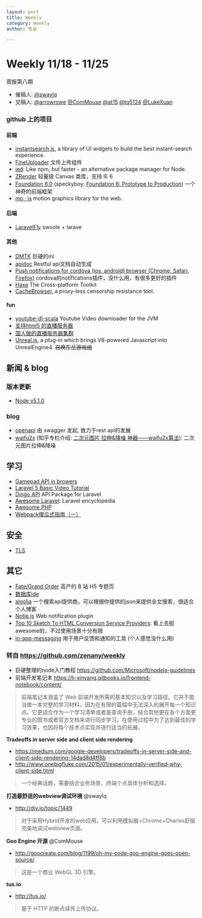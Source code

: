 ```yaml
---
layout: post
title: Weekly
category: Weekly
author: 东岳

---
```


# Weekly 11/18 - 11/25

周报第八期
- 催稿人: [@swaylq](https://github.com/swaylq)
- 交稿人: [@arrowrowe](https://github.com/arrowrowe) [@ComMouse](https://github.com/ComMouse) [@at15](https://github.com/at15) [@tq5124](https://github.com/tq5124) [@LukeXuan](https://github.com/LukeXuan)



### github 上的项目

#### 前端

- [instantsearch.js](https://community.algolia.com/instantsearch.js/), a library of UI widgets to build the best instant-search experience.
- [FineUploader](https://github.com/FineUploader/fine-uploader) 文件上传组件
- [ied](http://gugel.io/ied/): Like npm, but faster - an alternative package manager for Node.
- [ZRender](https://github.com/ecomfe/zrender) 轻量级 Canvas 类库，支持 IE 6
- [Foundation 6.0](https://github.com/zurb/foundation-sites) (speckyboy: [Foundation 6: Prototype to Production](http://speckyboy.com/2015/11/19/foundation-6/)) 一个神奇的前端框架
- [mo · js](https://github.com/legomushroom/mojs) motion graphics library for the web.


#### 后端

- [LaravelFly](https://github.com/scil/LaravelFly) swoole + larave

#### 其他
- [DMTK](https://github.com/Microsoft/DMTK) 巨硬的ml
- [apidoc](https://github.com/apidoc/apidoc) Restful api文档自动生成
- [Push notifications for cordova (ios, android) browser (Chrome, Safari, Firefox)](https://github.com/raix/push) cordova的notifications插件，没什么用，有很多更好的插件
- [Haxe](http://haxe.org/) The Cross-platform Toolkit
- [CacheBrowser](https://github.com/CacheBrowser/cachebrowser), a proxy-less censorship resistance tool.


#### fun

- [youtube-dl-scala](https://github.com/shekhargulati/youtube-dl-scala) Youtube Video downloader for the JVM
- [支持html5 的直播服务器](https://github.com/vbence/stream-m)
- [国人做的直播服务器集群](https://github.com/ossrs/srs)
- [Unreal.js](https://github.com/ncsoft/Unreal.js), a plug-in which brings V8-powered Javascript into UnrealEngine4. ~~召唤东岳游戏组~~


## 新闻 & blog

### 版本更新

- [Node v5.1.0](https://nodejs.org/en/blog/release/v5.1.0/) 

### blog
- [openapi](http://swagger.io/introducing-the-open-api-initiative/) 由 swagger 发起, 致力于rest api的发展
- [waifu2x](https://github.com/lltcggie/waifu2x-caffe) (知乎专栏介绍: [二次元图片 拉伸&降噪 神器——waifu2x算法](http://zhuanlan.zhihu.com/echorish/20354280)): 二次元图片拉伸&降噪

## 学习

- [Gamepad API in browers](http://www.smashingmagazine.com/2015/11/gamepad-api-in-web-games)
- [Laravel 5 Basic Video Tutorial](https://laravist.com/series/laravel-5-basic)
- [Dingo API](https://github.com/dingo/api) API Package for Laravel
- [Awesome Laravel](https://github.com/chiraggude/awesome-laravel): Laravel encyclopedia
- [Awesome PHP](https://github.com/ziadoz/awesome-php)
- [Webpack傻瓜式指南（一）](http://zhuanlan.zhihu.com/FrontendMagazine/20367175)

## 安全

- [TLS](http://vincent.bernat.im/en/blog/2011-ssl-perfect-forward-secrecy.html)

## 其它

- [Fate/Grand Order](http://fgo.biligame.com/index.html) 高产的 B 站 H5 专题页
- [数据库ide](https://www.jetbrains.com/dbeJB)
- [algolia](https://www.algolia.com) 一个搜索api提供商，可以根据你提供的json来提供全文搜索，很适合个人博客
- [Notie.js](https://jaredreich.com/projects/notie.js/) Web notification plugin
- [Top 10 Sketch To HTML Conversion Service Providers](http://codecondo.com/top-10-sketch-to-html-conversion-service-providers/): 看上去挺awesome的，不过使用场景十分有限
- [in-app-messaging](https://www.intercom.io/in-app-messaging) 用于用户反馈和通知的工具 (个人感觉没什么用)


### 转自 https://github.com/zenany/weekly

- 巨硬整理的node入门教程 https://github.com/Microsoft/nodejs-guidelines
- 前端开发笔记本 https://li-xinyang.gitbooks.io/frontend-notebook/content/

> 前端笔记本涵盖了 Web 前端开发所需的基本知识以及学习路径。它并不能当做一本完整的学习材料，因为在有限的篇幅中无法深入的展开每一个知识点。它更适合作为一个学习清单或者是查询手册，结合其他更在各个方面更专业的图书或者官方文档来进行同步学习。在使用过程中为了达到最佳的学习效果，也因将每个技术点实现并进行适当的拓展。

**Tradeoffs in server side and client side rendering**
- https://medium.com/google-developers/tradeoffs-in-server-side-and-client-side-rendering-14dad8d4ff8b
- http://www.onebigfluke.com/2015/01/experimentally-verified-why-client-side.html

> 一个经典话题，需要结合业务场景、终端个点具体分析和选择。

**打造最舒适的webview调试环境** @swaylq 
- http://div.io/topic/1449

> 对于采用Hybrid开发的web应用，可以利用模拟器+Chrome+Charles舒服完美地调试webview页面。

**Goo Engine 开源** @ComMouse 
- http://goocreate.com/blog/1199/oh-my-code-goo-engine-goes-open-source/

> 这是一个商业 WebGL 3D 引擎。

**tus.io**
- http://tus.io/

> 基于 HTTP 的断点续传上传协议。



